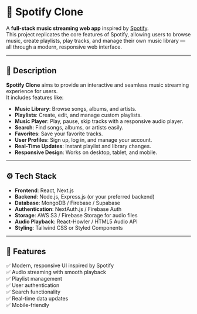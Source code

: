 # 🎵 Spotify Clone

A **full-stack music streaming web app** inspired by [Spotify](https://www.spotify.com).  
This project replicates the core features of Spotify, allowing users to browse music, create playlists, play tracks, and manage their own music library — all through a modern, responsive web interface.

---

## 📌 Description

**Spotify Clone** aims to provide an interactive and seamless music streaming experience for users.  
It includes features like:
- **Music Library**: Browse songs, albums, and artists.
- **Playlists**: Create, edit, and manage custom playlists.
- **Music Player**: Play, pause, skip tracks with a responsive audio player.
- **Search**: Find songs, albums, or artists easily.
- **Favorites**: Save your favorite tracks.
- **User Profiles**: Sign up, log in, and manage your account.
- **Real-Time Updates**: Instant playlist and library changes.
- **Responsive Design**: Works on desktop, tablet, and mobile.

---

## ⚙️ Tech Stack

- **Frontend**: React, Next.js
- **Backend**: Node.js, Express.js (or your preferred backend)
- **Database**: MongoDB / Firebase / Supabase
- **Authentication**: NextAuth.js / Firebase Auth
- **Storage**: AWS S3 / Firebase Storage for audio files
- **Audio Playback**: React-Howler / HTML5 Audio API
- **Styling**: Tailwind CSS or Styled Components

---

## 🚀 Features

✅ Modern, responsive UI inspired by Spotify  
✅ Audio streaming with smooth playback  
✅ Playlist management  
✅ User authentication  
✅ Search functionality  
✅ Real-time data updates  
✅ Mobile-friendly

